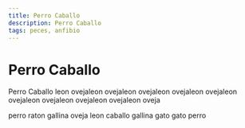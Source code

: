 ```yaml
---
title: Perro Caballo
description: Perro Caballo
tags: peces, anfibio
---
```


# Perro Caballo

Perro Caballo leon ovejaleon ovejaleon ovejaleon ovejaleon ovejaleon ovejaleon ovejaleon ovejaleon ovejaleon oveja

perro raton gallina oveja leon caballo gallina gato gato perro